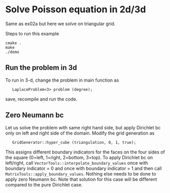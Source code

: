 # Solve Poisson equation in 2d/3d

Same as ex02a but here we solve on triangular grid.

Steps to run this example

```
cmake .
make
./demo
```

## Run the problem in 3d

To run in 3-d, change the problem in main function as

```
   LaplaceProblem<3> problem (degree);
```

save, recompile and run the code.

## Zero Neumann bc

Let us solve the problem with same right hand side, but apply Dirichlet bc only on left and right side of the domain. Modify the grid generation as

```
   GridGenerator::hyper_cube (triangulation, 0, 1, true);
```

This assigns different boundary indicators for the faces on the four sides of the square (0=left, 1=right, 2=bottom, 3=top). To apply Dirichlet bc on left/right, call `VectorTools::interpolate_boundary_values` once with boundary indicator = 0 and once with boundary indicator = 1 and then call `MatrixTools::apply_boundary_values`. Nothing else needs to be done to apply zero Neumann bc. Note that solution for this case will be different compared to the pure Dirichlet case.
